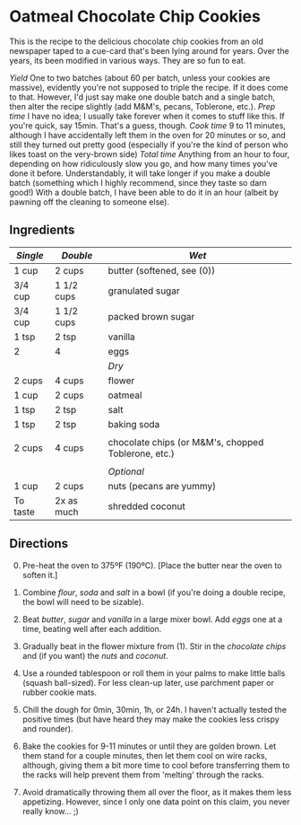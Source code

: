 # Oatmeal Chocolate Chip Cookies #
This is the recipe to the delicious chocolate chip cookies from an old newspaper taped to a cue-card that's been lying around for years. Over the years, its been modified in various ways. They are so fun to eat.

*Yield*         One to two batches (about 60 per batch, unless your cookies are massive), evidently you're not supposed to triple the recipe. If it does come to that. However, I'd just say make one double batch and a single batch, then alter the recipe slightly (add M&M's, pecans, Toblerone, etc.).
*Prep time*     I have no idea; I usually take forever when it comes to stuff like this. If you're quick, say 15min. That's a guess, though.
*Cook time*     9 to 11 minutes, although I have accidentally left them in the oven for 20 minutes or so, and still they turned out pretty good (especially if you're the kind of person who likes toast on the very-brown side)
*Total time*    Anything from an hour to four, depending on how ridiculously slow you go, and how many times you've done it before. Understandably, it will take longer if you make a double batch (something which I highly recommend, since they taste so darn good!) With a double batch, I have been able to do it in an hour (albeit by pawning off the cleaning to someone else).

## Ingredients ##
|  *Single*    |  *Double*   |      *Wet*           |
|--------------|-------------|--------------------  |
|  1 cup       |  2 cups     | butter (softened, see (0))  |
|  3/4 cup     |  1 1/2 cups | granulated sugar     |
|  3/4 cup     |  1 1/2 cups | packed brown sugar   |
|  1 tsp       |  2 tsp      | vanilla              |
|  2           |  4          | eggs                 |
|              |             |     *Dry*            |
|  2 cups      |  4 cups     | flower               |
|  1 cup       |  2 cups     | oatmeal              |
|  1 tsp       |  2 tsp      | salt                 |
|  1 tsp       |  2 tsp      | baking soda          |
|              |             |                      |
|  2 cups      |  4 cups     | chocolate chips (or M&M's, chopped Toblerone, etc.)     |
|              |             |                      |
|              |             |     *Optional*       |
|  1 cup       |  2 cups     | nuts (pecans are yummy)               |
|  To taste    |  2x as much | shredded coconut     |

## Directions ##
0.  Pre-heat the oven to 375ºF (190ºC). [Place the butter near the oven to soften it.]

1.  Combine *flour*, *soda* and *salt* in a bowl (if you're doing a double recipe, the bowl will need to be sizable).

2.  Beat *butter*, *sugar* and *vanilla* in a large mixer bowl. Add *eggs* one at a time, beating well after each addition.

3.  Gradually beat in the flower mixture from (1). Stir in the *chocolate chips* and (if you want) the *nuts* and *coconut*.

4.  Use a rounded tablespoon or roll them in your palms to make little balls (squash ball-sized). For less clean-up later, use parchment paper or rubber cookie mats.

5.  Chill the dough for 0min, 30min, 1h, or 24h. I haven't actually tested the positive times (but have heard they may make the cookies less crispy and rounder).

6.  Bake the cookies for 9-11 minutes or until they are golden brown. Let them stand for a couple minutes, then let them cool on wire racks, although, giving them a bit more time to cool before transferring them to the racks will help prevent them from 'melting' through the racks.

7.  Avoid dramatically throwing them all over the floor, as it makes them less appetizing. However, since I only one data point on this claim, you never really know... ;)
